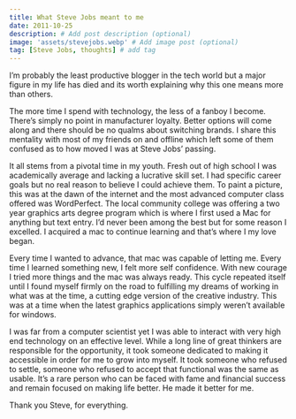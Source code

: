 ```yaml
---
title: What Steve Jobs meant to me
date: 2011-10-25
description: # Add post description (optional)
image: 'assets/stevejobs.webp' # Add image post (optional)
tag: [Steve Jobs, thoughts] # add tag
---
```


I’m probably the least productive blogger in the tech world but a major figure in my life has died and its worth explaining why this one means more than others.

The more time I spend with technology, the less of a fanboy I become. There’s simply no point in manufacturer loyalty. Better options will come along and there should be no qualms about switching brands. I share this mentality with most of my friends on and offline which left some of them confused as to how moved I was at Steve Jobs’ passing.

It all stems from a pivotal time in my youth. Fresh out of high school I was academically average and lacking a lucrative skill set. I had specific career goals but no real reason to believe I could achieve them. To paint a picture, this was at the dawn of the internet and the most advanced computer class offered was WordPerfect. The local community college was offering a two year graphics arts degree program which is where I first used a Mac for anything but text entry. I’d never been among the best but for some reason I excelled. I acquired a mac to continue learning and that’s where I my love began.

Every time I wanted to advance, that mac was capable of letting me. Every time I learned something new, I felt more self confidence. With new courage I tried more things and the mac was always ready. This cycle repeated itself until I found myself firmly on the road to fulfilling my dreams of working in what was at the time, a cutting edge version of the creative industry. This was at a time when the latest graphics applications simply weren’t available for windows.

I was far from a computer scientist yet I was able to interact with very high end technology on an effective level. While a long line of great thinkers are responsible for the opportunity, it took someone dedicated to making it accessible in order for me to grow into myself. It took someone who refused to settle, someone who refused to accept that functional was the same as usable. It’s a rare person who can be faced with fame and financial success and remain focused on making life better. He made it better for me.

Thank you Steve, for everything.
